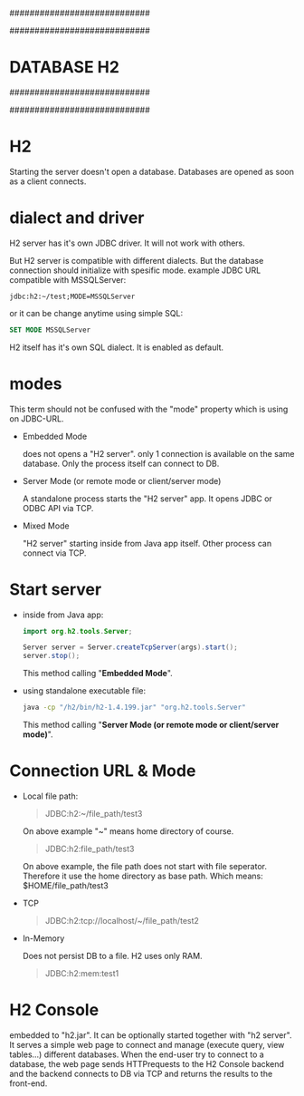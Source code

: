 ############################

############################
# DATABASE H2
############################

############################

# H2
Starting the server doesn't open a database. Databases are opened as soon as a client connects.

# dialect and driver
H2 server has it's own JDBC driver. It will not work with others.

But H2 server is compatible with different dialects. But the database connection should initialize with spesific mode. example JDBC URL compatible with MSSQLServer:

```
jdbc:h2:~/test;MODE=MSSQLServer
```

or it can be change anytime using simple SQL:

```sql
SET MODE MSSQLServer
```

H2 itself has it's own SQL dialect. It is enabled as default.

# modes

This term should not be confused with the "mode" property which is using on JDBC-URL.

- Embedded Mode

  does not opens a "H2 server". only 1 connection is available on the same database. Only the process itself can connect to DB.

- Server Mode (or remote mode or client/server mode)

  A standalone process starts the "H2 server" app. It opens JDBC or ODBC API via TCP.

- Mixed Mode

  "H2 server" starting inside from Java app itself. Other process can connect via TCP. 

# Start server

- inside from Java app:

  ```java
  import org.h2.tools.Server;
  
  Server server = Server.createTcpServer(args).start();
  server.stop();
  ```
  
  This method calling "__Embedded Mode__".

- using standalone executable file:

  ```sh
  java -cp "/h2/bin/h2-1.4.199.jar" "org.h2.tools.Server"
  ```
  
  This method calling "__Server Mode (or remote mode or client/server mode)__".

# Connection URL & Mode
- Local file path:

  > JDBC:h2:~/file_path/test3

  On above example "~" means home directory of course.

  > JDBC:h2:file_path/test3

  On above example, the file path does not start with file seperator. Therefore it use the home directory as base path. Which means: $HOME/file_path/test3

- TCP

  > JDBC:h2:tcp://localhost/~/file_path/test2

- In-Memory

  Does not persist DB to a file. H2 uses only RAM.

  > JDBC:h2:mem:test1

# H2 Console
embedded to "h2.jar". It can be optionally started together with "h2 server". It serves a simple web page to connect and manage (execute query, view tables...) different databases. When the end-user try to connect to a database, the web page sends HTTPrequests to the H2 Console backend and the backend connects to DB via TCP and returns the results to the front-end.
